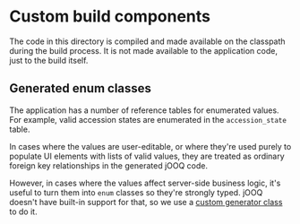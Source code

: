 # Custom build components

The code in this directory is compiled and made available on the classpath during the build process. It is not made available to the application code, just to the build itself.

## Generated enum classes

The application has a number of reference tables for enumerated values. For example, valid accession states are enumerated in the `accession_state` table.

In cases where the values are user-editable, or where they're used purely to populate UI elements with lists of valid values, they are treated as ordinary foreign key relationships in the generated jOOQ code.

However, in cases where the values affect server-side business logic, it's useful to turn them into `enum` classes so they're strongly typed. jOOQ doesn't have built-in support for that, so we use a [custom generator class](src/main/kotlin/com/terraformation/seedbank/jooq/EnumGenerator.kt) to do it.
